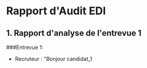 
# Rapport d'Audit EDI

## 1. Rapport d'analyse de l'entrevue 1

###Entrevue 1:
* Recruteur : "Bonjour candidat_1